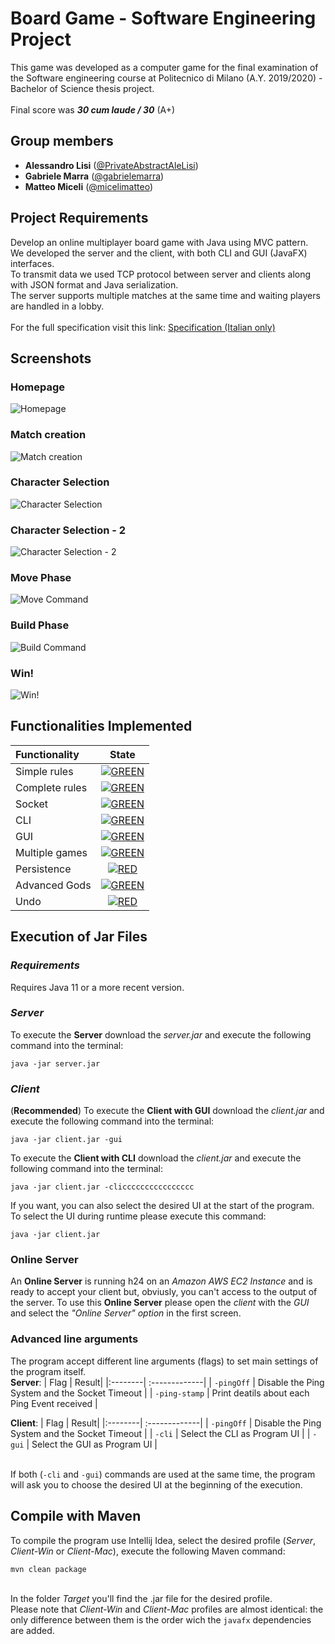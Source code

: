 # Board Game - Software Engineering Project 

This game was developed as a computer game for the final examination of the Software engineering course at Politecnico di Milano (A.Y. 2019/2020) - Bachelor of Science thesis project.
<br>
<br>
Final score was ***30 cum laude / 30*** (A+)
## Group members
- **Alessandro Lisi** ([@PrivateAbstractAleLisi](https://github.com/PrivateAbstractAleLisi)) <br>
- **Gabriele Marra** ([@gabrielemarra](https://github.com/gabrielemarra)) <br>
- **Matteo Miceli** ([@micelimatteo](https://github.com/micelimatteo)) <br>
## Project Requirements
Develop an online multiplayer board game with Java using MVC pattern.<br>
We developed the server and the client, with both CLI and GUI (JavaFX) interfaces.<br>
To transmit data we used TCP protocol between server and clients along with JSON format and Java serialization.<br>
The server supports multiple matches at the same time and waiting players are handled in a lobby.<br><br>
For the full specification visit this link: [Specification (Italian only)](github_readme_media/Requisiti_Progetto.pdf)

## Screenshots
### Homepage
![Homepage](github_readme_media/1_Homepage.jpg?raw=true)
### Match creation
![Match creation](github_readme_media/2_NumberPlayersSelection.jpg?raw=true)
### Character Selection
![Character Selection](github_readme_media/3_CharactersSelection.jpg?raw=true)
### Character Selection - 2
![Character Selection - 2](github_readme_media/4_CharactersSelection-2.jpg?raw=true)
### Move Phase
![Move Command](github_readme_media/5_Moving.jpg?raw=true)
### Build Phase
![Build Command](github_readme_media/6_Building.jpg?raw=true)
### Win!
![Win!](github_readme_media/7_WinningPage.jpg?raw=true)

## Functionalities Implemented

| Functionality | State |
|:-----------------------|:------------------------------------:|
| Simple rules | [![GREEN](https://placehold.it/15/44bb44/44bb44)](#) |
| Complete rules | [![GREEN](https://placehold.it/15/44bb44/44bb44)](#) |
| Socket | [![GREEN](https://placehold.it/15/44bb44/44bb44)](#) |
| CLI | [![GREEN](https://placehold.it/15/44bb44/44bb44)](#) |
| GUI | [![GREEN](https://placehold.it/15/44bb44/44bb44)](#)|
| Multiple games | [![GREEN](https://placehold.it/15/44bb44/44bb44)](#) |
| Persistence | [![RED](https://placehold.it/15/f03c15/f03c15)](#) |
| Advanced Gods | [![GREEN](https://placehold.it/15/44bb44/44bb44)](#) |
| Undo | [![RED](https://placehold.it/15/f03c15/f03c15)](#) |

## Execution of Jar Files
### *Requirements*
Requires Java 11 or a more recent version.

### *Server*
To execute the **Server** download the *server.jar* and execute the following command into the terminal:
``` 
java -jar server.jar
``` 

### *Client*
(**Recommended**) To execute the **Client with GUI** download the *client.jar* and execute the following command into the terminal:
``` 
java -jar client.jar -gui
``` 

To execute the **Client with CLI** download the *client.jar* and execute the following command into the terminal:
```
java -jar client.jar -clicccccccccccccccc
``` 

If you want, you can also select the desired UI at the start of the program. To select the UI during runtime please execute this command:
``` 
java -jar client.jar
```

### Online Server

An **Online Server** is running h24 on an *Amazon AWS EC2 Instance* and is ready to accept your client but, obviusly, you can't access to the output of the server.
To use this **Online Server** please open the *client* with the *GUI* and select the *"Online Server" option* in the first screen.

### Advanced line arguments
The program accept different line arguments (flags) to set main settings of the program itself.
<br>
**Server**:
| Flag | Result|
|:--------| :-------------|
| ``-pingOff`` | Disable the Ping System and the Socket Timeout |
| ``-ping-stamp``  | Print deatils about each Ping Event received |

**Client**:
| Flag | Result|
|:--------| :-------------|
| ``-pingOff`` | Disable the Ping System and the Socket Timeout |
| ``-cli``  | Select the CLI as Program UI |
| ``-gui``  | Select the GUI as Program UI |

<br>If both (``-cli`` and ``-gui``) commands are used at the same time, the program will ask you to choose the desired UI at the beginning of the execution.


## Compile with Maven
To compile the program use Intellij Idea, select the desired profile (*Server*, *Client-Win* or *Client-Mac*), execute the following Maven command:
```
mvn clean package
``` 
<br>In the folder *Target* you'll find the .jar file for the desired profile.
<br>Please note that *Client-Win* and *Client-Mac* profiles are almost identical: the only difference between them is the order wich the ``javafx`` dependencies are added.

<!--
[![RED](https://placehold.it/15/f03c15/f03c15)](#)
[![YELLOW](https://placehold.it/15/ffdd00/ffdd00)](#)
[![GREEN](https://placehold.it/15/44bb44/44bb44)](#)
-->

